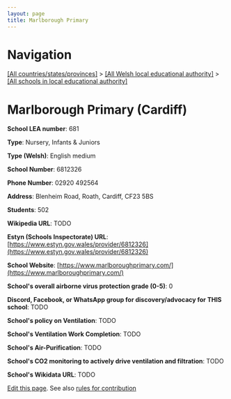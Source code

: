 ```yaml
---
layout: page
title: Marlborough Primary
---
```

# Navigation

[[All countries/states/provinces]](../../..) > [[All Welsh local educational authority]](../..) > [[All schools in local educational authority]](..)

# Marlborough Primary (Cardiff)

**School LEA number**: 681

**Type**: Nursery, Infants & Juniors

**Type (Welsh)**: English medium

**School Number**: 6812326

**Phone Number**: 02920 492564

**Address**: Blenheim Road, Roath, Cardiff, CF23 5BS

**Students**: 502

**Wikipedia URL**: TODO

**Estyn (Schools Inspectorate) URL**: [https://www.estyn.gov.wales/provider/6812326](https://www.estyn.gov.wales/provider/6812326)

**School Website**: [https://www.marlboroughprimary.com/](https://www.marlboroughprimary.com/)

**School's overall airborne virus protection grade (0-5)**: 0

**Discord, Facebook, or WhatsApp group for discovery/advocacy for THIS school**: TODO

**School's policy on Ventilation**: TODO

**School's Ventilation Work Completion**: TODO

**School's Air-Purification**: TODO

**School's CO2 monitoring to actively drive ventilation and filtration**: TODO

**School's Wikidata URL**: TODO




[Edit this page](https://github.com/VentilationProject/Wales/edit/prif/./Cardiff/Marlborough_Primary.md). See also [rules for contribution](../../../contribution-rules/)